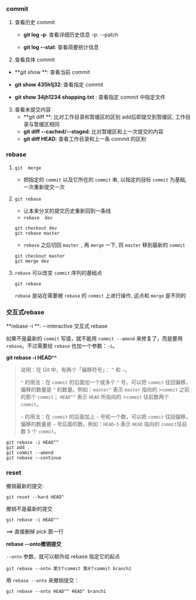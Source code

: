 ### commit

1. 查看历史 commit
   - **git  log  -p**: 查看详细历史信息   -p: --patch

   - **git  log  --stat**: 查看简要统计信息
2. 查看具体 commit

  - **git  show **:  查看当前 commit

  - **git  show  435h1j32**: 查看指定 commit

  - **git  show  34jh1234  shopping.txt** : 查看指定 commit 中指定文件

3. 查看未提交内容
   - **git  diff **: 比对工作目录和暂缓区的区别   add后即提交到暂缓区, 工作目录与暂缓区相同
   - **git  diff  --cached/--staged**: 比对暂缓区和上一次提交的内容
   - **git  diff  HEAD**: 查看工作目录和上一条 commit 的区别



### rebase

1. `git  merge`

   - 把指定的 `commit` 以及它所在的 `commit` 串, 以指定的目标 `commit` 为基础, 一次重新提交一次

2. `git rebase`

   - 让本来分叉的提交历史重新回到一条线
   - `rebase  dev`

   ```
   git checkout dev
   git rebase master
   ```

   - `rebase` 之后切回 `master `, 再 `merge` 一下,  将 `master` 移到最新的 `commit`

   ```
   git checkout master
   git merge dev
   ```

3. `rebase` 可以改变 `commit` 序列的基础点

   ```
   git rebase
   ```

   `rebase` 是站在需要被 `rebase` 的 `commit` 上进行操作, 这点和 `merge` 是不同的



### 交互式rebase

**rebase -i **: --interactive  交互式 rebase

如果不是最新的 `commit` 写错，就不能用 `commit --amend` 来修复了，而是要用 `rebase`。不过需要给 `rebase` 也加一个参数：`-i`。



**git  rebase  -i  HEAD^^**

> 说明：在 Git 中，有两个「偏移符号」： `^` 和 `~`。
>
> `^` 的用法：在 `commit` 的后面加一个或多个 `^` 号，可以把 `commit` 往回偏移，偏移的数量是 `^` 的数量。例如：`master^` 表示 `master` 指向的 >`commit` 之前的那个 `commit`； `HEAD^^`  表示 `HEAD` 所指向的 >`commit` 往前数两个 `commit`。
>
> `~` 的用法：在 `commit` 的后面加上 `~` 号和一个数，可以把 `commit` 往回偏移，偏移的数量是 `~` 号后面的数。例如：`HEAD~5` 表示 `HEAD` 指向的 `commit`往前数 5 个 `commit`。



```
git rebase -i HEAD^^
git add .
git commit --amend
git rebase --continue
```



### reset

撤销最新的提交:

````
git reset --hard HEAD^
````



撤销不是最新的提交

```
git rebase -i HEAD^^
```

==> 直接删掉 pick 那一行



**rebase  --onto撤销提交**

 `--onto` 参数，就可以额外给 rebase 指定它的起点

```
git rebase --onto 第3个commit 第4个commit branch1
```



用 `rebase --onto` 来撤销提交：

```
git rebase --onto HEAD^^ HEAD^ branch1
```





